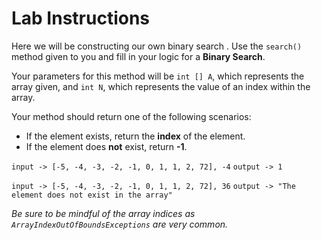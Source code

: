 # Lab Instructions

Here we will be constructing our own binary search
. 
Use the `search()` method given to you and fill in your logic for a **Binary Search**. 

Your parameters for this method will be `int [] A`, which represents the array given, and `int N`, which represents the value of an index within the array.

Your method should return one of the following scenarios:
- If the element exists, return the **index** of the element.
- If the element does **not** exist, return **-1**.

`input -> [-5, -4, -3, -2, -1, 0, 1, 1, 2, 72], -4`
`output -> 1`

`input -> [-5, -4, -3, -2, -1, 0, 1, 1, 2, 72], 36`
`output -> "The element does not exist in the array"`

*Be sure to be mindful of the array indices as `ArrayIndexOutOfBoundsExceptions` are very common.*

